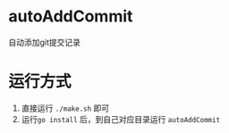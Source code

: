 # autoAddCommit
自动添加git提交记录
# 运行方式
1. 直接运行 `./make.sh` 即可
2. 运行`go install` 后，到自己对应目录运行 `autoAddCommit`
